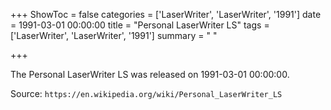 +++
ShowToc = false
categories = ['LaserWriter', 'LaserWriter', '1991']
date = 1991-03-01 00:00:00
title = "Personal LaserWriter LS"
tags = ['LaserWriter', 'LaserWriter', '1991']
summary = " "

+++

The Personal LaserWriter LS was released on 1991-03-01 00:00:00.

Source: `https://en.wikipedia.org/wiki/Personal_LaserWriter_LS`


